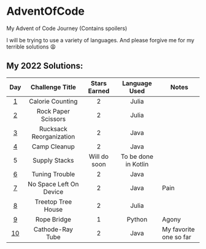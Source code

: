 # AdventOfCode
 My Advent of Code Journey (Contains spoilers)
 
 I will be trying to use a variety of languages. And please forgive me for my terrible solutions 😩

## My 2022 Solutions:

| Day | Challenge Title | Stars Earned | Language Used | Notes |
|:---:|:---------------:|:------------:|:-------------:| ----- |
| [1](../AdventOfCode/2022/Day1/Main.jl) | Calorie Counting  | 2 | Julia | |
| [2](../AdventOfCode/2022/Day2/Main.jl) | Rock Paper Scissors | 2 | Julia | |
| [3](../AdventOfCode/2022/Day3/Main.java) | Rucksack Reorganization | 2 | Java | |
| [4](../AdventOfCode/2022/Day4/Main.java) | Camp Cleanup | 2 | Java | |
| 5 | Supply Stacks | Will do soon | To be done in Kotlin | |
| [6](../AdventOfCode/2022/Day6/Main.java) | Tuning Trouble | 2 | Java | |
| [7](../AdventOfCode/2022/Day7/Main.java) | No Space Left On Device | 2 | Java | Pain |
| [8](../AdventOfCode/2022/Day8/Main.jl) | Treetop Tree House | 2 | Julia | |
| [9](../AdventOfCode/2022/Day9/Main.py) | Rope Bridge | 1 | Python | Agony |
| [10](../AdventOfCode/2022/Day10/Main.java) | Cathode-Ray Tube | 2 | Java | My favorite one so far |